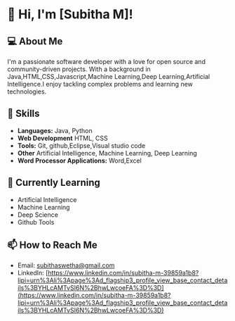 # 👋 Hi, I'm [Subitha M]!

## 💻 About Me
I'm a passionate software developer with a love for open source and community-driven projects. With a background in Java,HTML,CSS,Javascript,Machine Learning,Deep Learning,Artificial Intelligence.I enjoy tackling complex problems and learning new technologies.

## 🚀 Skills
- **Languages:** Java, Python 
- **Web Development** HTML, CSS
- **Tools:** Git, github,Eclipse,Visual studio code
- **Other** Artificial Intelligence, Machine Learning, Deep Learning
- **Word Processor Applications:** Word,Excel

## 🌱 Currently Learning
- Artificial Intelligence
- Machine Learning
- Deep Science
- Github Tools


## 📫 How to Reach Me
- Email: [subithaswetha@gmail.com](mailto:subithaswetha@gmail.com)
- LinkedIn: [https://www.linkedin.com/in/subitha-m-39859a1b8?lipi=urn%3Ali%3Apage%3Ad_flagship3_profile_view_base_contact_details%3BYHLcAMTvSI6N%2BhwLwcoeFA%3D%3D](https://www.linkedin.com/in/subitha-m-39859a1b8?lipi=urn%3Ali%3Apage%3Ad_flagship3_profile_view_base_contact_details%3BYHLcAMTvSI6N%2BhwLwcoeFA%3D%3D)
  
